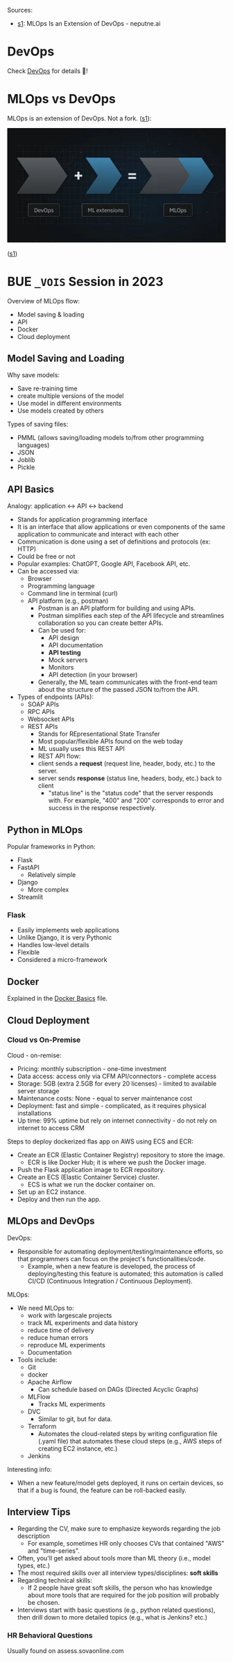 
Sources:
* [s1](https://neptune.ai/blog/mlops-is-extension-of-devops): MLOps Is an Extension of DevOps - neputne.ai

# DevOps

Check [DevOps](../../DevOps/DevOps.md) for details 🙌!

# MLOps vs DevOps

MLOps is an extension of DevOps. Not a fork. ([s1](https://neptune.ai/blog/mlops-is-extension-of-devops#:~:text=here%20it%20is%3A-,MLOps%20is%20an%20extension%20of%20DevOps.%20Not%20a%20fork,-%3A%0A%E2%80%93%20The%20MLOps)):

![](Media-Temp/Pasted%20image%2020240201080239.png)

([s1](https://neptune.ai/blog/mlops-is-extension-of-devops#:~:text=stamp%20on%20them.-,MLOps%20is%20an%20extension%20of%20DevOps,-When%20companies%20add))

# BUE `_VOIS` Session in 2023 

Overview of MLOps flow:
* Model saving & loading
* API
* Docker
* Cloud deployment

## Model Saving and Loading

Why save models:
* Save re-training time
* create multiple versions of the model
* Use model in different environments
* Use models created by others

Types of saving files:
* PMML (allows saving/loading models to/from other programming languages)
* JSON
* Joblib
* Pickle



## API Basics

Analogy: application <-> API <-> backend

* Stands for application programming interface
* It is an interface that allow applications or even components of the same application to communicate and interact with each other
* Communication is done using a set of definitions and protocols (ex: HTTP)
* Could be free or not
* Popular examples: ChatGPT, Google API, Facebook API, etc.
* Can be accessed via:
	* Browser
	* Programming language
	* Command line in terminal (curl)
	* API platform (e.g., postman)
		* Postman is an API platform for building and using APIs.
		* Postman simplifies each step of the API lifecycle and streamlines collaboration so you can create better APIs.
		* Can be used for:
			* API design
			* API documentation
			* **API testing**
			* Mock servers
			* Monitors
			* API detection (in your browser)
		* Generally, the ML team communicates with the front-end team about the structure of the passed JSON to/from the API.
* Types of endpoints (APIs):
	* SOAP APIs
	* RPC APIs
	* Websocket APIs
	* REST APIs
		* Stands for REpresentational State Transfer
		* Most popular/flexible APIs found on the web today
		* ML usually uses this REST API
		* REST API flow: 
		* client sends a **request** (request line, header, body, etc.) to the server.
		* server sends **response** (status line, headers, body, etc.) back to client 
			* "status line" is the "status code" that the server responds with. For example, "400" and "200" corresponds to error and success in the response respectively.


## Python in MLOps

Popular frameworks in Python:
* Flask
* FastAPI
	* Relatively simple
* Django
	* More complex
* Streamlit

### Flask

* Easily implements web applications
* Unlike Django, it is very Pythonic
* Handles low-level details
* Flexible
* Considered a micro-framework


## Docker

Explained in the [Docker Basics](../../Docker/Docker%20Basics.md) file.

## Cloud Deployment

### Cloud vs On-Premise

Cloud - on-remise:
* Pricing: monthly subscription - one-time investment
* Data access: access only via CFM API/connectors - complete access
* Storage: 5GB (extra 2.5GB for every 20 licenses) - limited to available server storage
* Maintenance costs: None - equal to server maintenance cost
* Deployment: fast and simple - complicated, as it requires physical installations
* Up time: 99% uptime but rely on internet connectivity - do not rely on internet to access CRM

Steps to deploy dockerized flas app on AWS using ECS and ECR:
* Create an ECR (Elastic Container Registry) repository to store the image.
	* ECR is like Docker Hub; it is where we push the Docker image.
* Push the Flask application image to ECR repository.
* Create an ECS (Elastic Container Service) cluster.
	* ECS is what we run the docker container on.
* Set up an EC2 instance.
* Deploy and then run the app.

## MLOps and DevOps

DevOps:
* Responsible for automating deployment/testing/maintenance efforts, so that programmers can focus on the project's functionalities/code.
	* Example, when a new feature is developed, the process of deploying/testing this feature is automated; this automation is called CI/CD (Continuous Integration / Continuous Deployment).

MLOps:
* We need MLOps to:
	* work with largescale projects
	* track ML experiments and data history
	* reduce time of delivery
	* reduce human errors
	* reproduce ML experiments
	* Documentation
* Tools include:
	* Git
	* docker
	* Apache Airflow
		* Can schedule based on DAGs (Directed Acyclic Graphs)
	* MLFlow
		* Tracks ML experiments
	* DVC
		* Similar to git, but for data.
	* Terraform
		* Automates the cloud-related steps by writing configuration file (.yaml file) that automates these cloud steps (e.g., AWS steps of creating EC2 instance, etc.)
	* Jenkins

Interesting info:
* When a new feature/model gets deployed, it runs on certain devices, so that if a bug is found, the feature can be roll-backed easily.

## Interview Tips

* Regarding the CV, make sure to emphasize keywords regarding the job description
	* For example, sometimes HR only chooses CVs that contained "AWS" and "time-series".
* Often, you'll get asked about tools more than ML theory (i.e., model types, etc.)
* The most required skills over all interview types/disciplines: **soft skills**
* Regarding technical skills:
	* If 2 people have great soft skills, the person who has knowledge about more tools that are required for the job position will probably be chosen.
* Interviews start with basic questions (e.g., python related questions), then drill down to more detailed topics (e.g., what is Jenkins? etc.)

### HR Behavioral Questions

Usually found on assess.sovaonline.com

